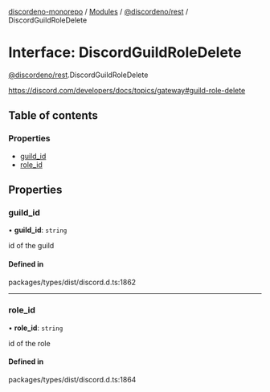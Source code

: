 [discordeno-monorepo](../README.md) / [Modules](../modules.md) / [@discordeno/rest](../modules/discordeno_rest.md) / DiscordGuildRoleDelete

# Interface: DiscordGuildRoleDelete

[@discordeno/rest](../modules/discordeno_rest.md).DiscordGuildRoleDelete

https://discord.com/developers/docs/topics/gateway#guild-role-delete

## Table of contents

### Properties

- [guild_id](discordeno_rest.DiscordGuildRoleDelete.md#guild_id)
- [role_id](discordeno_rest.DiscordGuildRoleDelete.md#role_id)

## Properties

### guild_id

• **guild_id**: `string`

id of the guild

#### Defined in

packages/types/dist/discord.d.ts:1862

---

### role_id

• **role_id**: `string`

id of the role

#### Defined in

packages/types/dist/discord.d.ts:1864
